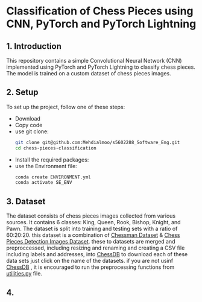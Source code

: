 # **Classification of Chess Pieces using CNN, PyTorch and PyTorch Lightning**

## 1. Introduction
This repository contains a simple Convolutional Neural Network (CNN) implemented using PyTorch and PyTorch Lightning to classify chess pieces. The model is trained on a custom dataset of chess pieces images.

## 2. Setup
To set up the project, follow one of these steps:
- Download
- Copy code
- use git clone:
    ```bash
    git clone git@github.com:Mehdialmoo/s5602288_Software_Eng.git
    cd chess-pieces-classification
    ```
 - Install the required packages:
 - use the Environment file:
   ```bash
   conda create ENVIRONMENT.yml
   conda activate SE_ENV
   ```
## 3. Dataset
The dataset consists of chess pieces images collected from various sources. It contains 6 classes: King, Queen, Rook, Bishop, Knight, and Pawn. The dataset is split into training and testing sets with a ratio of 60:20:20. this dataset is a combination of  [Chessman Dataset](https://www.kaggle.com/datasets/niteshfre/chessman-image-dataset) & [Chess Pieces Detection Images Dataset](https://www.kaggle.com/datasets/anshulmehtakaggl/chess-pieces-detection-images-dataset?rvi=1). these to datasets are merged and preproccessed, including resizing and renaming and creating a CSV file including labels and addresses, into [ChessDB]() to download each of these data sets just click on the name of the datasets. if you are not usinf [ChessDB]() , it is encouraged to run the preprocessing functions from [utilities.py](./vars/utilities.py) file.

## 4.

